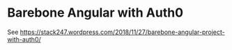 # Barebone Angular with Auth0
See https://stack247.wordpress.com/2018/11/27/barebone-angular-project-with-auth0/
